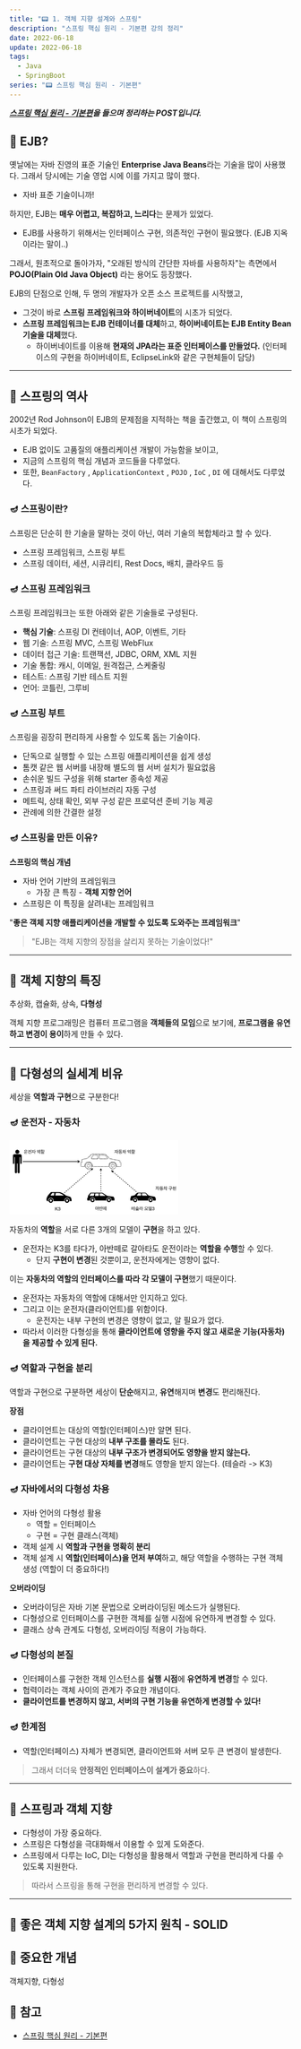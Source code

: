 ```yaml
---
title: "📟 1. 객체 지향 설계와 스프링"
description: "스프링 핵심 원리 - 기본편 강의 정리"
date: 2022-06-18
update: 2022-06-18
tags:
  - Java
  - SpringBoot
series: "📟 스프링 핵심 원리 - 기본편"
---
```


<em><strong>[스프링 핵심 원리 - 기본편](https://www.inflearn.com/course/%EC%8A%A4%ED%94%84%EB%A7%81-%ED%95%B5%EC%8B%AC-%EC%9B%90%EB%A6%AC-%EA%B8%B0%EB%B3%B8%ED%8E%B8/dashboard)을 들으며 정리하는 POST입니다.</strong></em>

## 🎯 EJB?
옛날에는 자바 진영의 표준 기술인 **Enterprise Java Beans**라는 기술을 많이 사용했다. 그래서 당시에는 기술 영업 시에 이를 가지고 많이 했다.
- 자바 표준 기술이니까!

하지만, EJB는 **매우 어렵고, 복잡하고, 느리다**는 문제가 있었다. 
- EJB를 사용하기 위해서는 인터페이스 구현, 의존적인 구현이 필요했다. (EJB 지옥이라는 말이..)

그래서, 원초적으로 돌아가자, "오래된 방식의 간단한 자바를 사용하자"는 측면에서 **POJO(Plain Old Java Object)** 라는 용어도 등장했다.

EJB의 단점으로 인해, 두 명의 개발자가 오픈 소스 프로젝트를 시작했고,
- 그것이 바로 **스프링 프레임워크와 하이버네이트**의 시초가 되었다.
- **스프링 프레임워크는 EJB 컨테이너를 대체**하고, **하이버네이트는 EJB Entity Bean 기술을 대체**했다. 
  - 하이버네이트를 이용해 **현재의 JPA라는 표준 인터페이스를 만들었다.** (인터페이스의 구현을 하이버네이트, EclipseLink와 같은 구현체들이 담당)

---

## 🎯 스프링의 역사
2002년 Rod Johnson이 EJB의 문제점을 지적하는 책을 출간했고, 이 책이 스프링의 시초가 되었다.
- EJB 없이도 고품질의 애플리케이션 개발이 가능함을 보이고,
- 지금의 스프링의 핵심 개념과 코드들을 다루었다.
- 또한, `BeanFactory` , `ApplicationContext` , `POJO` , `IoC` , `DI` 에 대해서도 다루었다.

### 🪔 스프링이란?
스프링은 단순히 한 기술을 말하는 것이 아닌, 여러 기술의 복합체라고 할 수 있다.
- 스프링 프레임워크, 스프링 부트
- 스프링 데이터, 세션, 시큐리티, Rest Docs, 배치, 클라우드 등

### 🪔 스프링 프레임워크
스프링 프레임워크는 또한 아래와 같은 기술들로 구성된다.
- **핵심 기술**: 스프링 DI 컨테이너, AOP, 이벤트, 기타
- 웹 기술: 스프링 MVC, 스프링 WebFlux
- 데이터 접근 기술: 트랜잭션, JDBC, ORM, XML 지원
- 기술 통합: 캐시, 이메일, 원격접근, 스케줄링
- 테스트: 스프링 기반 테스트 지원
- 언어: 코틀린, 그루비

### 🪔 스프링 부트
스프링을 굉장히 편리하게 사용할 수 있도록 돕는 기술이다.
- 단독으로 실행할 수 있는 스프링 애플리케이션을 쉽게 생성
- 톰캣 같은 웹 서버를 내장해 별도의 웹 서버 설치가 필요없음
- 손쉬운 빌드 구성을 위해 starter 종속성 제공
- 스프링과 써드 파티 라이브러리 자동 구성
- 메트릭, 상태 확인, 외부 구성 같은 프로덕션 준비 기능 제공
- 관례에 의한 간결한 설정

### 🪔 스프링을 만든 이유?
**스프링의 핵심 개념**
- 자바 언어 기반의 프레임워크
  - 가장 큰 특징 - **객체 지향 언어**
- 스프링은 이 특징을 살려내는 프레임워크

"**좋은 객체 지향 애플리케이션을 개발할 수 있도록 도와주는 프레임워크**"

> "EJB는 객체 지향의 장점을 살리지 못하는 기술이었다!"

---

## 🎯 객체 지향의 특징
추상화, 캡슐화, 상속, **다형성** 

객체 지향 프로그래밍은 컴퓨터 프로그램을 **객체들의 모임**으로 보기에, **프로그램을 유연하고 변경이 용이**하게 만들 수 있다.

---

## 🎯 다형성의 실세계 비유
세상을 **역할과 구현**으로 구분한다!

### 🪔 운전자 - 자동차
<img src="../../images/스프링핵심원리-기본편/운전자-자동차.png" width="60%">

자동차의 **역할**을 서로 다른 3개의 모델이 **구현**을 하고 있다.
- 운전자는 K3를 타다가, 아반떼로 갈아타도 운전이라는 **역할을 수행**할 수 있다.
  - 단지 **구현이 변경**된 것뿐이고, 운전자에게는 영향이 없다.

이는 **자동차의 역할의 인터페이스를 따라 각 모델이 구현**했기 때문이다.
- 운전자는 자동차의 역할에 대해서만 인지하고 있다.
- 그리고 이는 운전자(클라이언트)를 위함이다.
  - 운전자는 내부 구현의 변경은 영향이 없고, 알 필요가 없다.
- 따라서 이러한 다형성을 통해 **클라이언트에 영향을 주지 않고 새로운 기능(자동차)을 제공할 수 있게 된다.**

### 🪔 역할과 구현을 분리
역할과 구현으로 구분하면 세상이 **단순**해지고, **유연**해지며 **변경**도 편리해진다.

**장점**
- 클라이언트는 대상의 역할(인터페이스)만 알면 된다.
- 클라이언트는 구현 대상의 **내부 구조를 몰라도** 된다.
- 클라이언트는 구현 대상의 **내부 구조가 변경되어도 영향을 받지 않는다.**
- 클라이언트는 **구현 대상 자체를 변경**해도 영향을 받지 않는다. (테슬라 -> K3)

### 🪔 자바에서의 다형성 차용
- 자바 언어의 다형성 활용
  - 역할 = 인터페이스
  - 구현 = 구현 클래스(객체)
- 객체 설계 시 **역할과 구현을 명확히 분리**
- 객체 설계 시 **역할(인터페이스)을 먼저 부여**하고, 해당 역할을 수행하는 구현 객체 생성 (역할이 더 중요하다!)

**오버라이딩**
- 오버라이딩은 자바 기본 문법으로 오버라이딩된 메소드가 실행된다.
- 다형성으로 인터페이스를 구현한 객체를 실행 시점에 유연하게 변경할 수 있다.
- 클래스 상속 관계도 다형성, 오버라이딩 적용이 가능하다.

### 🪔 다형성의 본질
- 인터페이스를 구현한 객체 인스턴스를 **실행 시점**에 **유연하게 변경**할 수 있다.
- 협력이라는 객체 사이의 관계가 주요한 개념이다.
- **클라이언트를 변경하지 않고, 서버의 구현 기능을 유연하게 변경할 수 있다!**

### 🪔 한계점
- 역할(인터페이스) 자체가 변경되면, 클라이언트와 서버 모두 큰 변경이 발생한다.

> 그래서 더더욱 **안정적인 인터페이스이 설계가 중요**하다.

---

## 🎯 스프링과 객체 지향
- 다형성이 가장 중요하다.
- 스프링은 다형성을 극대화해서 이용할 수 있게 도와준다.
- 스프링에서 다루는 IoC, DI는 다형성을 활용해서 역할과 구현을 편리하게 다룰 수 있도록 지원한다.

> 따라서 스프링을 통해 구현을 편리하게 변경할 수 있다.

---

## 🎯 좋은 객체 지향 설계의 5가지 원칙 - SOLID



## 📌 중요한 개념
객체지향, 다형성

## 📕 참고
- [스프링 핵심 원리 - 기본편](https://www.inflearn.com/course/%EC%8A%A4%ED%94%84%EB%A7%81-%ED%95%B5%EC%8B%AC-%EC%9B%90%EB%A6%AC-%EA%B8%B0%EB%B3%B8%ED%8E%B8/dashboard)